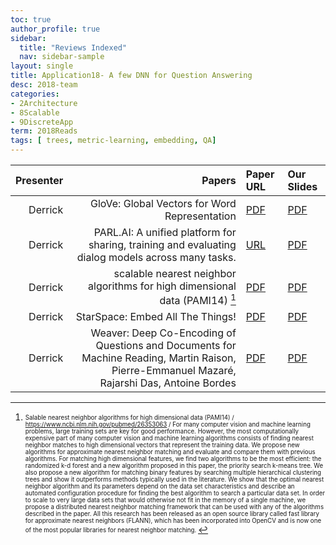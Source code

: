 ```yaml
---
toc: true
author_profile: true
sidebar:
  title: "Reviews Indexed"
  nav: sidebar-sample
layout: single
title: Application18- A few DNN for Question Answering
desc: 2018-team
categories:
- 2Architecture
- 8Scalable
- 9DiscreteApp
term: 2018Reads
tags: [ trees, metric-learning, embedding, QA]
---
```


| Presenter | Papers | Paper URL| Our Slides |
| -----: | ---------------------------: | :----- | :----- |
| Derrick |  GloVe: Global Vectors for Word Representation | [PDF](https://nlp.stanford.edu/pubs/glove.pdf) |  [PDF]({{site.baseurl}}/MoreTalksTeam/Un18/Blakely-GloVe.pdf) | 
| Derrick | PARL.AI: A unified platform for sharing, training and evaluating dialog models across many tasks.  | [URL](http://www.parl.ai/) |  [PDF]({{site.baseurl}}/MoreTalksTeam/Un18/Blakely-ParlAI.pdf) | 
| Derrick | scalable nearest neighbor algorithms for high dimensional data (PAMI14) [^1] | [PDF](https://www.cs.ubc.ca/research/flann/uploads/FLANN/flann_pami2014.pdf) |  [PDF]({{site.baseurl}}/MoreTalksTeam/Un18/Blakely-ScalableKNN.pdf) | 
| Derrick |   StarSpace: Embed All The Things! | [PDF](https://arxiv.org/abs/1709.03856) |  [PDF]({{site.baseurl}}/MoreTalksTeam/Un18/Blakely-StarSpace.pdf) | 
|  Derrick | Weaver: Deep Co-Encoding of Questions and Documents for Machine Reading, Martin Raison, Pierre-Emmanuel Mazaré, Rajarshi Das, Antoine Bordes  | [PDF](https://arxiv.org/abs/1804.10490) |  [PDF]({{site.baseurl}}/MoreTalksTeam/Un18/Blakely-Weaver.pdf) | 

<!--excerpt.start-->

[^1]: <sub><sup> Salable nearest neighbor algorithms for high dimensional data (PAMI14) / https://www.ncbi.nlm.nih.gov/pubmed/26353063 / For many computer vision and machine learning problems, large training sets are key for good performance. However, the most computationally expensive part of many computer vision and machine learning algorithms consists of finding nearest neighbor matches to high dimensional vectors that represent the training data. We propose new algorithms for approximate nearest neighbor matching and evaluate and compare them with previous algorithms. For matching high dimensional features, we find two algorithms to be the most efficient: the randomized k-d forest and a new algorithm proposed in this paper, the priority search k-means tree. We also propose a new algorithm for matching binary features by searching multiple hierarchical clustering trees and show it outperforms methods typically used in the literature. We show that the optimal nearest neighbor algorithm and its parameters depend on the data set characteristics and describe an automated configuration procedure for finding the best algorithm to search a particular data set. In order to scale to very large data sets that would otherwise not fit in the memory of a single machine, we propose a distributed nearest neighbor matching framework that can be used with any of the algorithms described in the paper. All this research has been released as an open source library called fast library for approximate nearest neighbors (FLANN), which has been incorporated into OpenCV and is now one of the most popular libraries for nearest neighbor matching. </sup></sub>

